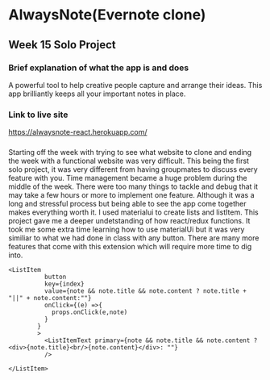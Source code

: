 # AlwaysNote(Evernote clone)
## Week 15 Solo Project
### Brief explanation of what the app is and does
 A powerful tool to help creative people capture and arrange their ideas. This app brilliantly keeps all your important notes in place.
### Link to live site
https://alwaysnote-react.herokuapp.com/
### 
 Starting off the week with trying to see what website to clone and ending the week with a functional website was very difficult. This being the first solo project, it was very different from having groupmates to discuss every feature with you. Time management became a huge problem during the middle of the week. There were too many things to tackle and debug that it may take a few hours or more to implement one feature. Although it was a long and stressful process but being able to see the app come together makes everything worth it. I used materialui to create lists and listItem. This project gave me a deeper undetstanding of how react/redux functions.
 It took me some extra time learning how to use materialUi but it was very similiar to what we had done in class with any button. There are many more features that come with this extension which will require more time to dig into.
 ```
 <ListItem
           button
           key={index}
           value={note && note.title && note.content ? note.title + "||" + note.content:""}
           onClick={(e) =>{
             props.onClick(e,note)
           }
         }
         >
           <ListItemText primary={note && note.title && note.content ? <div>{note.title}<br/>{note.content}</div>: ""}
           />

 </ListItem>
 
 ```
